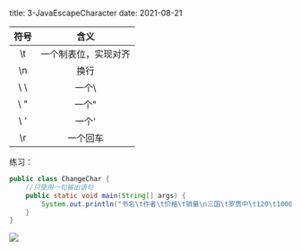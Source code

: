 title: 3-JavaEscapeCharacter
date: 2021-08-21

| 符号 |         含义         |
| :--: | :------------------: |
|  \t  | 一个制表位，实现对齐 |
|  \n  |         换行         |
| \ \  |        一个\         |
| \ "  |        一个"         |
| \ '  |        一个'         |
|  \r  |       一个回车       |

练习：

``` java
public class ChangeChar {
	//只使用一句输出语句
	public static void main(String[] args) {
		System.out.println("书名\t作者\t价格\t销量\n三国\t罗贯中\t120\t10000");
	}
}
```

![](https://hexo-4grmu8ecde66adf2-1306730064.tcloudbaseapp.com/pic/EscapeCharacterPractice.png)

